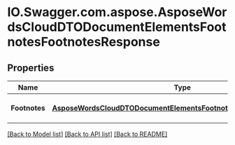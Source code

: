 # IO.Swagger.com.aspose.AsposeWordsCloudDTODocumentElementsFootnotesFootnotesResponse
## Properties

Name | Type | Description | Notes
------------ | ------------- | ------------- | -------------
**Footnotes** | [**AsposeWordsCloudDTODocumentElementsFootnotesFootnoteCollectionDto**](AsposeWordsCloudDTODocumentElementsFootnotesFootnoteCollectionDto.md) | Collection of footnotes. | [optional] 

[[Back to Model list]](../README.md#documentation-for-models) [[Back to API list]](../README.md#documentation-for-api-endpoints) [[Back to README]](../README.md)

